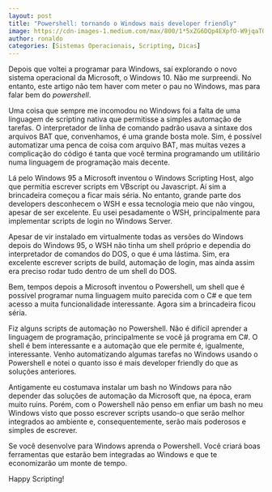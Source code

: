 ```yaml
---
layout: post
title: "Powershell: tornando o Windows mais developer friendly"
image: https://cdn-images-1.medium.com/max/800/1*5xZG6DQp4EXpfO-W9jqaTQ.png
author: ronaldo
categories: [Sistemas Operacionais, Scripting, Dicas]
---
```


Depois que voltei a programar para Windows, saí explorando o novo
sistema operacional da Microsoft, o Windows 10. Não me surpreendi.  No
entanto, este artigo não tem haver com meter o pau no Windows, mas
para falar bem do *powershell*.

Uma coisa que sempre me incomodou no Windows foi a falta de uma
linguagem de scripting nativa que permitisse a simples automação de
tarefas. O interpretador de linha de comando padrão usava a sintaxe
dos arquivos BAT que, convenhamos, é uma grande bosta mole. Sim, é
possível automatizar uma penca de coisa com arquivo BAT, mas muitas
vezes a complicação do código é tanta que você termina programando um
utilitário numa linguagem de programação mais decente.

Lá pelo Windows 95 a Microsoft inventou o Windows Scripting Host, algo
que permitia escrever scripts em VBscript ou Javascript. Aí sim a
brincadeira começou a ficar mais séria. No entanto, grande parte dos
developers desconhecem o WSH e essa tecnologia meio que não vingou,
apesar de ser excelente. Eu usei pesadamente o WSH, principalmente
para implementar scripts de login no Windows Server.

Apesar de vir instalado em virtualmente todas as versões do Windows
depois do Windows 95, o WSH não tinha um shell próprio e dependia do
interpretador de comandos do DOS, o que é uma lástima. Sim, era
excelente escrever scripts de build, automação de login, mas ainda
assim era preciso rodar tudo dentro de um shell do DOS.

Bem, tempos depois a Microsoft inventou o Powershell, um shell que é
possível programar numa linguagem muito parecida com o C\# e que tem
acesso a muita funcionalidade interessante. Agora sim a brincadeira
ficou séria.

Fiz alguns scripts de automação no Powershell. Não é difícil aprender
a linguagem de programação, principalmente se você já programa em
C\#. O shell é bem interessante e a automação que ele permite é,
igualmente, interessante. Venho automatizando algumas tarefas no
Windows usando o Powershell e notei o quanto isso é mais developer
friendly do que as soluções anteriores.

Antigamente eu costumava instalar um bash no Windows para não depender
das soluções de automação da Microsoft que, na época, eram muito
ruins.  Porém, com o Powershell não penso em enfiar um bash no meu
Windows visto que posso escrever scripts usando-o que serão melhor
integrados ao ambiente e, consequentemente, serão mais poderosos e
simples de escrever.

Se você desenvolve para Windows aprenda o Powershell. Você criará boas
ferramentas que estarão bem integradas ao Windows e que te
economizarão um monte de tempo.

Happy Scripting!

